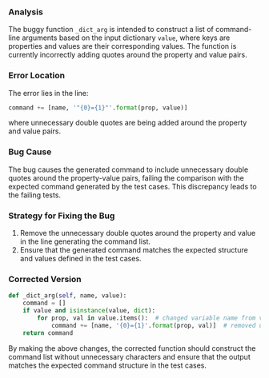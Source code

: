 ### Analysis
The buggy function `_dict_arg` is intended to construct a list of command-line arguments based on the input dictionary `value`, where keys are properties and values are their corresponding values. The function is currently incorrectly adding quotes around the property and value pairs.

### Error Location
The error lies in the line:
```python
command += [name, '"{0}={1}"'.format(prop, value)]
```
where unnecessary double quotes are being added around the property and value pairs.

### Bug Cause
The bug causes the generated command to include unnecessary double quotes around the property-value pairs, failing the comparison with the expected command generated by the test cases. This discrepancy leads to the failing tests.

### Strategy for Fixing the Bug
1. Remove the unnecessary double quotes around the property and value in the line generating the command list.
2. Ensure that the generated command matches the expected structure and values defined in the test cases.

### Corrected Version
```python
def _dict_arg(self, name, value):
    command = []
    if value and isinstance(value, dict):
        for prop, val in value.items():  # changed variable name from value to val to avoid conflict
            command += [name, '{0}={1}'.format(prop, val)]  # removed unnecessary double quotes
    return command
```

By making the above changes, the corrected function should construct the command list without unnecessary characters and ensure that the output matches the expected command structure in the test cases.